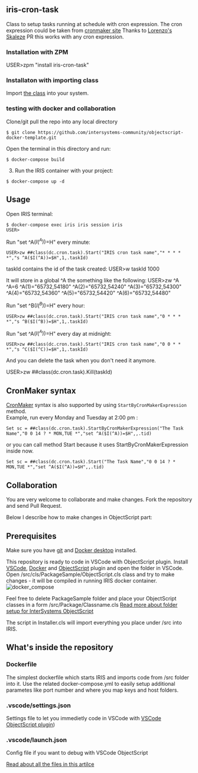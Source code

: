## iris-cron-task
Class to setup tasks running at schedule with cron expression.
The cron expression could be taken from [cronmaker site](http://www.cronmaker.com/)
Thanks to [Lorenzo's Skaleze](https://github.com/lscalese) PR this works with any cron expression.

### Installation with ZPM

USER>zpm "install iris-cron-task"

### Installaton with importing class

Import [the class](https://github.com/evshvarov/iris-cron-task/blob/master/src%2Fdc%2Fcron%2Ftask.cls) into your system. 

### testing with docker and collaboration

Clone/git pull the repo into any local directory

```
$ git clone https://github.com/intersystems-community/objectscript-docker-template.git
```

Open the terminal in this directory and run:

```
$ docker-compose build
```

3. Run the IRIS container with your project:

```
$ docker-compose up -d
```

## Usage

Open IRIS terminal:

```
$ docker-compose exec iris iris session iris
USER>
````
Run "set ^A($I(^A))=$H" every minute:
```
USER>zw ##class(dc.cron.task).Start("IRIS cron task name","* * * * *","s ^A($I(^A))=$H",1,.taskId)
```
taskId contains the id of the task created:
USER>w taskId
1000

It will store in a global ^A the something like the following:
USER>zw ^A
^A=6
^A(1)="65732,54180"
^A(2)="65732,54240"
^A(3)="65732,54300"
^A(4)="65732,54360"
^A(5)="65732,54420"
^A(6)="65732,54480"


Run "set ^B($I(^B))=$H" every hour:
```
USER>zw ##class(dc.cron.task).Start("IRIS cron task name","0 * * * *","s ^B($I(^B))=$H",1,.taskId)
```
Run "set ^A($I(^A))=$H" every day at midnight:
```
USER>zw ##class(dc.cron.task).Start("IRIS cron task name","0 0 * * *","s ^C($I(^C))=$H",1,.taskId)
```

And you can delete the task when you don't need it anymore.

USER>zw ##class(dc.cron.task).Kill(taskId)

## CronMaker syntax

[CronMaker](http://www.cronmaker.com) syntax is also supported by using `StartByCronMakerExpression` method.  
Example, run every Monday and Tuesday at 2:00 pm :  
```
Set sc = ##class(dc.cron.task).StartByCronMakerExpression("The Task Name","0 0 14 ? * MON,TUE *","set ^A($I(^A))=$H",,.tid)
```

or you can call method Start because it uses StartByCronMakerExpression inside now.

```
Set sc = ##class(dc.cron.task).Start("The Task Name","0 0 14 ? * MON,TUE *","set ^A($I(^A))=$H",,.tid)
```

## Collaboration
You are very welcome to collaborate and make changes.
Fork the repository and send Pull Request.

Below I describe how to make changes in ObjectScript part:
## Prerequisites
Make sure you have [git](https://git-scm.com/book/en/v2/Getting-Started-Installing-Git) and [Docker desktop](https://www.docker.com/products/docker-desktop) installed.

This repository is ready to code in VSCode with ObjectScript plugin.
Install [VSCode](https://code.visualstudio.com/), [Docker](https://marketplace.visualstudio.com/items?itemName=ms-azuretools.vscode-docker) and [ObjectScript](https://marketplace.visualstudio.com/items?itemName=daimor.vscode-objectscript) plugin and open the folder in VSCode.
Open /src/cls/PackageSample/ObjectScript.cls class and try to make changes - it will be compiled in running IRIS docker container.
![docker_compose](https://user-images.githubusercontent.com/2781759/76656929-0f2e5700-6547-11ea-9cc9-486a5641c51d.gif)

Feel free to delete PackageSample folder and place your ObjectScript classes in a form
/src/Package/Classname.cls
[Read more about folder setup for InterSystems ObjectScript](https://community.intersystems.com/post/simplified-objectscript-source-folder-structure-package-manager)

The script in Installer.cls will import everything you place under /src into IRIS.


## What's inside the repository

### Dockerfile

The simplest dockerfile which starts IRIS and imports code from /src folder into it.
Use the related docker-compose.yml to easily setup additional parametes like port number and where you map keys and host folders.


### .vscode/settings.json

Settings file to let you immedietly code in VSCode with [VSCode ObjectScript plugin](https://marketplace.visualstudio.com/items?itemName=daimor.vscode-objectscript))

### .vscode/launch.json
Config file if you want to debug with VSCode ObjectScript

[Read about all the files in this artilce](https://community.intersystems.com/post/dockerfile-and-friends-or-how-run-and-collaborate-objectscript-projects-intersystems-iris)
